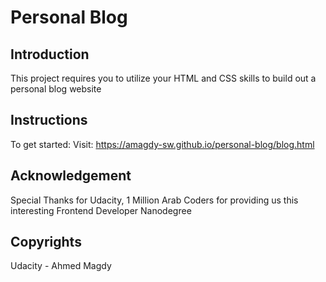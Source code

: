 # Personal Blog

## Introduction
This project requires you to utilize your HTML and CSS skills to build out a personal blog website

## Instructions
To get started:
Visit: https://amagdy-sw.github.io/personal-blog/blog.html

## Acknowledgement
Special Thanks for Udacity, 1 Million Arab Coders for providing us this interesting Frontend Developer Nanodegree

## Copyrights
Udacity - Ahmed Magdy
